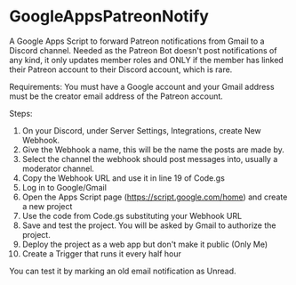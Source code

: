 # GoogleAppsPatreonNotify
A Google Apps Script to forward Patreon notifications from Gmail to a Discord channel.
Needed as the Patreon Bot doesn't post notifications of any kind, it only updates member roles and ONLY if the member has linked their Patreon account to their Discord account, which is rare.

Requirements:
You must have a Google account and your Gmail address must be the creator email address of the Patreon account.

Steps:
1. On your Discord, under Server Settings, Integrations, create New Webhook.
2. Give the Webhook a name, this will be the name the posts are made by.
3. Select the channel the webhook should post messages into, usually a moderator channel.
4. Copy the Webhook URL and use it in line 19 of Code.gs
5. Log in to Google/Gmail
6. Open the Apps Script page (https://script.google.com/home) and create a new project
7. Use the code from Code.gs substituting your Webhook URL
8. Save and test the project.  You will be asked by Gmail to authorize the project.
9. Deploy the project as a web app but don't make it public (Only Me)
10. Create a Trigger that runs it every half hour

You can test it by marking an old email notification as Unread.

